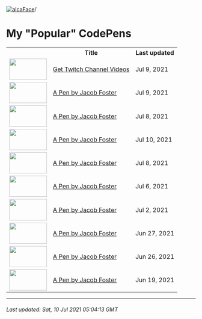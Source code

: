 [![alcaFace](https://camo.githubusercontent.com/2ee094c4af74cb0ec2e19388fccfb809837623e3/68747470733a2f2f7374617469632d63646e2e6a74766e772e6e65742f656d6f7469636f6e732f76312f3332383632362f312e30)](https://twitch.tv/Alca)/

# My "Popular" CodePens

<table>
	<tr>
		<th></th>
		<th>Title</th>
		<th>Last updated</th>
	</tr>
	<tr>
		<td><a href="https://codepen.io/Alca/pen/XWRKVNP" rel="nofollow"><img src="https://codepen.io/alca/pen/XWRKVNP/image/default.png" width="100" height="56.25"></a></td>
		<td><a href="https://codepen.io/Alca/pen/XWRKVNP" rel="nofollow">Get Twitch Channel Videos</a></td>
		<td>Jul 9, 2021</td>
	</tr>
	<tr>
		<td><a href="https://codepen.io/Alca/pen/eYWzpXV" rel="nofollow"><img src="https://codepen.io/alca/pen/eYWzpXV/image/default.png" width="100" height="56.25"></a></td>
		<td><a href="https://codepen.io/Alca/pen/eYWzpXV" rel="nofollow">A Pen by Jacob Foster</a></td>
		<td>Jul 9, 2021</td>
	</tr>
	<tr>
		<td><a href="https://codepen.io/Alca/pen/YzVWyjM" rel="nofollow"><img src="https://codepen.io/alca/pen/YzVWyjM/image/default.png" width="100" height="56.25"></a></td>
		<td><a href="https://codepen.io/Alca/pen/YzVWyjM" rel="nofollow">A Pen by Jacob Foster</a></td>
		<td>Jul 8, 2021</td>
	</tr>
	<tr>
		<td><a href="https://codepen.io/Alca/pen/eYWzpNB" rel="nofollow"><img src="https://codepen.io/alca/pen/eYWzpNB/image/default.png" width="100" height="56.25"></a></td>
		<td><a href="https://codepen.io/Alca/pen/eYWzpNB" rel="nofollow">A Pen by Jacob Foster</a></td>
		<td>Jul 10, 2021</td>
	</tr>
	<tr>
		<td><a href="https://codepen.io/Alca/pen/JjNXQPO" rel="nofollow"><img src="https://codepen.io/alca/pen/JjNXQPO/image/default.png" width="100" height="56.25"></a></td>
		<td><a href="https://codepen.io/Alca/pen/JjNXQPO" rel="nofollow">A Pen by Jacob Foster</a></td>
		<td>Jul 8, 2021</td>
	</tr>
	<tr>
		<td><a href="https://codepen.io/Alca/pen/yLbepqr" rel="nofollow"><img src="https://codepen.io/alca/pen/yLbepqr/image/default.png" width="100" height="56.25"></a></td>
		<td><a href="https://codepen.io/Alca/pen/yLbepqr" rel="nofollow">A Pen by Jacob Foster</a></td>
		<td>Jul 6, 2021</td>
	</tr>
	<tr>
		<td><a href="https://codepen.io/Alca/pen/bGWdLgd" rel="nofollow"><img src="https://codepen.io/alca/pen/bGWdLgd/image/default.png" width="100" height="56.25"></a></td>
		<td><a href="https://codepen.io/Alca/pen/bGWdLgd" rel="nofollow">A Pen by Jacob Foster</a></td>
		<td>Jul 2, 2021</td>
	</tr>
	<tr>
		<td><a href="https://codepen.io/Alca/pen/rNmBpOw" rel="nofollow"><img src="https://codepen.io/alca/pen/rNmBpOw/image/default.png" width="100" height="56.25"></a></td>
		<td><a href="https://codepen.io/Alca/pen/rNmBpOw" rel="nofollow">A Pen by Jacob Foster</a></td>
		<td>Jun 27, 2021</td>
	</tr>
	<tr>
		<td><a href="https://codepen.io/Alca/pen/QWvLyzg" rel="nofollow"><img src="https://codepen.io/alca/pen/QWvLyzg/image/default.png" width="100" height="56.25"></a></td>
		<td><a href="https://codepen.io/Alca/pen/QWvLyzg" rel="nofollow">A Pen by Jacob Foster</a></td>
		<td>Jun 26, 2021</td>
	</tr>
	<tr>
		<td><a href="https://codepen.io/Alca/pen/oNZVJRe" rel="nofollow"><img src="https://codepen.io/alca/pen/oNZVJRe/image/default.png" width="100" height="56.25"></a></td>
		<td><a href="https://codepen.io/Alca/pen/oNZVJRe" rel="nofollow">A Pen by Jacob Foster</a></td>
		<td>Jun 19, 2021</td>
	</tr>
</table>

---

###### Last updated: Sat, 10 Jul 2021 05:04:13 GMT